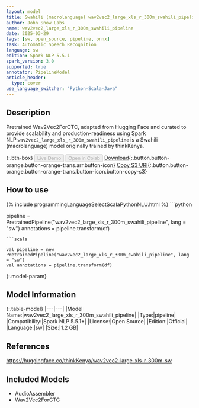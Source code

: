 ```yaml
---
layout: model
title: Swahili (macrolanguage) wav2vec2_large_xls_r_300m_swahili_pipeline pipeline Wav2Vec2ForCTC from thinkKenya
author: John Snow Labs
name: wav2vec2_large_xls_r_300m_swahili_pipeline
date: 2025-03-29
tags: [sw, open_source, pipeline, onnx]
task: Automatic Speech Recognition
language: sw
edition: Spark NLP 5.5.1
spark_version: 3.0
supported: true
annotator: PipelineModel
article_header:
  type: cover
use_language_switcher: "Python-Scala-Java"
---
```


## Description

Pretrained Wav2Vec2ForCTC, adapted from Hugging Face and curated to provide scalability and production-readiness using Spark NLP.`wav2vec2_large_xls_r_300m_swahili_pipeline` is a Swahili (macrolanguage) model originally trained by thinkKenya.

{:.btn-box}
<button class="button button-orange" disabled>Live Demo</button>
<button class="button button-orange" disabled>Open in Colab</button>
[Download](https://s3.amazonaws.com/auxdata.johnsnowlabs.com/public/models/wav2vec2_large_xls_r_300m_swahili_pipeline_sw_5.5.1_3.0_1743287436801.zip){:.button.button-orange.button-orange-trans.arr.button-icon}
[Copy S3 URI](s3://auxdata.johnsnowlabs.com/public/models/wav2vec2_large_xls_r_300m_swahili_pipeline_sw_5.5.1_3.0_1743287436801.zip){:.button.button-orange.button-orange-trans.button-icon.button-copy-s3}

## How to use



<div class="tabs-box" markdown="1">
{% include programmingLanguageSelectScalaPythonNLU.html %}
```python

pipeline = PretrainedPipeline("wav2vec2_large_xls_r_300m_swahili_pipeline", lang = "sw")
annotations =  pipeline.transform(df)   

```
```scala

val pipeline = new PretrainedPipeline("wav2vec2_large_xls_r_300m_swahili_pipeline", lang = "sw")
val annotations = pipeline.transform(df)

```
</div>

{:.model-param}
## Model Information

{:.table-model}
|---|---|
|Model Name:|wav2vec2_large_xls_r_300m_swahili_pipeline|
|Type:|pipeline|
|Compatibility:|Spark NLP 5.5.1+|
|License:|Open Source|
|Edition:|Official|
|Language:|sw|
|Size:|1.2 GB|

## References

https://huggingface.co/thinkKenya/wav2vec2-large-xls-r-300m-sw

## Included Models

- AudioAssembler
- Wav2Vec2ForCTC